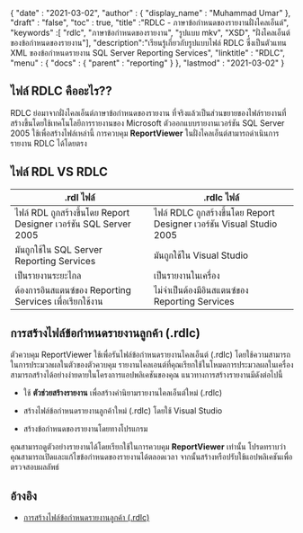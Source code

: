 {
  "date" : "2021-03-02",
  "author" : {
    "display_name" : "Muhammad Umar"
},
  "draft" : "false",
  "toc" : true,
  "title" :"RDLC - ภาษาข้อกำหนดของรายงานฝั่งไคลเอ็นต์",
  "keywords" :[ "rdlc", "ภาษาข้อกำหนดของรายงาน", "รูปแบบ mkv", "XSD", "ฝั่งไคลเอ็นต์ของข้อกำหนดของรายงาน"],
  "description":"เรียนรู้เกี่ยวกับรูปแบบไฟล์ RDLC ซึ่งเป็นตัวแทน XML ของข้อกำหนดรายงาน SQL Server Reporting Services",
  "linktitle" : "RDLC",
  "menu" : {
    "docs" : {
      "parent" : "reporting"
}
},
  "lastmod" : "2021-03-02"
}

## ไฟล์ RDLC คืออะไร?? ##

RDLC ย่อมาจากฝั่งไคลเอ็นต์ภาษาข้อกำหนดของรายงาน ที่จริงแล้วเป็นส่วนขยายของไฟล์รายงานที่สร้างขึ้นโดยใช้เทคโนโลยีการรายงานของ Microsoft ตัวออกแบบรายงานเวอร์ชัน SQL Server 2005 ใช้เพื่อสร้างไฟล์เหล่านี้ การควบคุม **ReportViewer** ในฝั่งไคลเอ็นต์สามารถดำเนินการรายงาน RDLC ได้โดยตรง

## ไฟล์ RDL VS RDLC
|.rdl ไฟล์ |.rdlc ไฟล์|
---|---|
|ไฟล์ RDL ถูกสร้างขึ้นโดย Report Designer เวอร์ชัน SQL Server 2005|ไฟล์ RDLC ถูกสร้างขึ้นโดย Report Designer เวอร์ชัน Visual Studio 2005|
|มันถูกใช้ใน SQL Server Reporting Services|มันถูกใช้ใน Visual Studio|
|เป็นรายงานระยะไกล|เป็นรายงานในเครื่อง|
|ต้องการอินสแตนซ์ของ Reporting Services เพื่อเรียกใช้งาน|ไม่จำเป็นต้องมีอินสแตนซ์ของ Reporting Services|

## การสร้างไฟล์ข้อกำหนดรายงานลูกค้า (.rdlc)
ตัวควบคุม ReportViewer ใช้เพื่อรันไฟล์ข้อกำหนดรายงานไคลเอ็นต์ (.rdlc) โดยใช้ความสามารถในการประมวลผลในตัวของตัวควบคุม รายงานไคลเอนต์ที่คุณเรียกใช้ในโหมดการประมวลผลในเครื่องสามารถสร้างได้อย่างง่ายดายในโครงการแอปพลิเคชันของคุณ แนวทางการสร้างรายงานมีดังต่อไปนี้

- ใช้ **ตัวช่วยสร้างรายงาน** เพื่อสร้างคำนิยามรายงานไคลเอ็นต์ใหม่ (.rdlc)

- สร้างไฟล์ข้อกำหนดรายงานลูกค้าใหม่ (.rdlc) โดยใช้ Visual Studio

- สร้างข้อกำหนดของรายงานโดยทางโปรแกรม


คุณสามารถดูตัวอย่างรายงานได้โดยเรียกใช้ในการควบคุม **ReportViewer** เท่านั้น โปรดทราบว่าคุณสามารถเปิดและแก้ไขข้อกำหนดของรายงานได้ตลอดเวลา จากนั้นสร้างหรือปรับใช้แอปพลิเคชันเพื่อตรวจสอบผลลัพธ์

## อ้างอิง ##

- [การสร้างไฟล์ข้อกำหนดรายงานลูกค้า (.rdlc)](https://learn.microsoft.com/en-us/previous-versions/visualstudio/visual-studio-2010/ms252067(v=vs.100))

